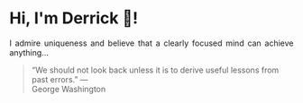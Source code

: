 # Hi, I'm Derrick 👋!
<p align="justify">I admire uniqueness and believe that a clearly focused mind can achieve anything...</p> 
<!-- #quote-start -->
<blockquote>&ldquo;We should not look back unless it is to derive useful lessons from past errors.&rdquo; &mdash; <footer>George Washington</footer></blockquote>
<!-- #quote-end -->
